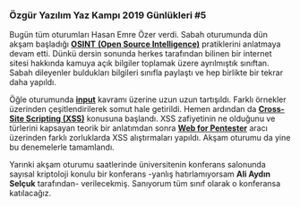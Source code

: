 ### Özgür Yazılım Yaz Kampı 2019 Günlükleri #5

Bugün tüm oturumları Hasan Emre Özer verdi. Sabah oturumunda dün akşam başladığı [**OSINT** **(Open Source Intelligence)**](https://en.wikipedia.org/wiki/Open-source_intelligence) pratiklerini anlatmaya devam etti. Dünkü dersin sonunda herkes tarafından bilinen bir internet sitesi hakkında kamuya açık bilgiler toplamak üzere ayrılmıştık sınıftan. Sabah dileyenler buldukları bilgileri sınıfla paylaştı ve hep birlikte bir tekrar daha yapıldı.

Öğle oturumunda [**input**](https://en.wikipedia.org/wiki/Input_(computer_science)) kavramı üzerine uzun uzun tartışıldı. Farklı örnekler üzerinden çeşitlendirilerek somut hale getirildi. Hemen ardından da [**Cross-Site Scripting (XSS)**](https://en.wikipedia.org/wiki/Cross-site_scripting) konusuna başlandı. XSS zafiyetinin ne olduğunu ve türlerini kapsayan teorik bir anlatımdan sonra [**Web for Pentester**](https://www.pentesterlab.com/exercises/web_for_pentester/course) aracı üzerinden farklı zorluklarda XSS alıştırmaları yapıldı. Akşam oturumu da yine bu denemelerle tamamlandı.

Yarınki akşam oturumu saatlerinde üniversitenin konferans salonunda sayısal kriptoloji konulu bir konferans -yanlış hatırlamıyorsam **Ali Aydın Selçuk** tarafından- verilecekmiş. Sanıyorum tüm sınıf olarak o konferansa katılacağız.
